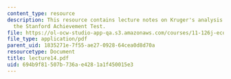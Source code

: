 ```yaml
---
content_type: resource
description: This resource contains lecture notes on Kruger's analysis of scores on
  the Stanford Achievement Test.
file: https://ol-ocw-studio-app-qa.s3.amazonaws.com/courses/11-126j-economics-of-education-spring-2007/694b9f81507b736ae4281a1f450015e3_lecture14.pdf
file_type: application/pdf
parent_uid: 1835271e-7f55-ae27-0928-64cea0d8d70a
resourcetype: Document
title: lecture14.pdf
uid: 694b9f81-507b-736a-e428-1a1f450015e3
---
```

